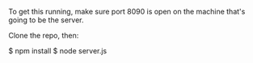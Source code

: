 To get this running, make sure port 8090 is open on the machine that's going to be the server.

Clone the repo, then:

$ npm install
$ node server.js
